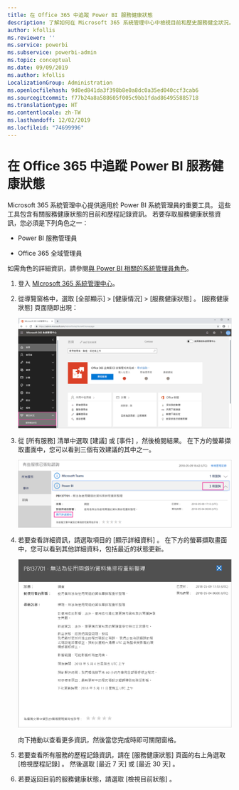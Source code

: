 ```yaml
---
title: 在 Office 365 中追蹤 Power BI 服務健康狀態
description: 了解如何在 Microsoft 365 系統管理中心中檢視目前和歷史服務健全狀況。
author: kfollis
ms.reviewer: ''
ms.service: powerbi
ms.subservice: powerbi-admin
ms.topic: conceptual
ms.date: 09/09/2019
ms.author: kfollis
LocalizationGroup: Administration
ms.openlocfilehash: 9d0ed841da3f398b8e0a8dc0a35ed040ccf3cab6
ms.sourcegitcommit: f77b24a8a588605f005c9bb1fdad864955885718
ms.translationtype: HT
ms.contentlocale: zh-TW
ms.lasthandoff: 12/02/2019
ms.locfileid: "74699996"
---
```

# <a name="track-power-bi-service-health-in-office-365"></a>在 Office 365 中追蹤 Power BI 服務健康狀態

Microsoft 365 系統管理中心提供適用於 Power BI 系統管理員的重要工具。 這些工具包含有關服務健康狀態的目前和歷程記錄資訊。 若要存取服務健康狀態資訊，您必須是下列角色之一：

* Power BI 服務管理員

* Office 365 全域管理員

如需角色的詳細資訊，請參閱[與 Power BI 相關的系統管理員角色](service-admin-administering-power-bi-in-your-organization.md#administrator-roles-related-to-power-bi)。

1. 登入 [MIcrosoft 365 系統管理中心](https://portal.office.com/adminportal)。

1. 從導覽窗格中，選取 [全部顯示]   >  [健康情況]   >  [服務健康狀態]  。 [服務健康狀態] 頁面隨即出現：

    ![Microsoft 365 系統管理中心已標示 [健康狀態] 和 [服務健康情況] 選項的螢幕擷取畫面。](media/service-admin-health/service-health-tile.png)

1. 從 [所有服務]  清單中選取 [建議]  或 [事件]  ，然後檢閱結果。 在下方的螢幕擷取畫面中，您可以看到三個有效建議的其中之一。

    ![[服務健康狀態] 頁面已標示三個 Power BI 建議和 [顯示詳細資料] 選項的螢幕擷取畫面。](media/service-admin-health/active-advisories.png)

1. 若要查看詳細資訊，請選取項目的 [顯示詳細資料]  。 在下方的螢幕擷取畫面中，您可以看到其他詳細資料，包括最近的狀態更新。

    ![[建議] 詳細資料的螢幕擷取畫面。](media/service-admin-health/advisory-details.png)

    向下捲動以查看更多資訊，然後當您完成時即可關閉窗格。

1. 若要查看所有服務的歷程記錄資訊，請在 [服務健康狀態]  頁面的右上角選取 [檢視歷程記錄]  。 然後選取 [最近 7 天]  或 [最近 30 天]  。 

1. 若要返回目前的服務健康狀態，請選取 [檢視目前狀態]  。